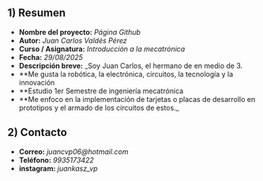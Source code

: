 ## 1) Resumen

- **Nombre del proyecto:** _Página Github_  
- **Autor:** _Juan Carlos Valdés Pérez_  
- **Curso / Asignatura:** _Introducción a la mecatrónica_  
- **Fecha:** _29/08/2025_  
- **Descripción breve:** _Soy Juan Carlos, el hermano de en medio de 3.
- **Me gusta la robótica, la electrónica, circuitos, la tecnología y la innovación
- **Estudio 1er Semestre de ingeniería mecatrónica 
- **Me enfoco en la implementación de tarjetas o placas de desarrollo en prototipos y el armado de los circuitos de estos._

## 2) Contacto

- **Correo:** _juancvp06@hotmail.com_  
- **Teléfono:** _9935173422_  
- **instagram:** _juankasz_vp_  
